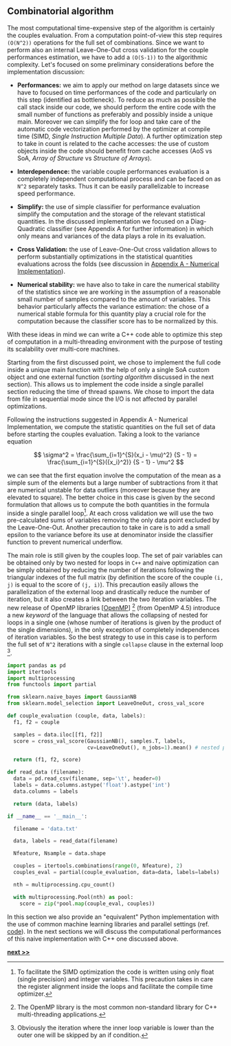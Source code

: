 ## Combinatorial algorithm

The most computational time-expensive step of the algorithm is certainly the couples evaluation.
From a computation point-of-view this step requires `(O(N^2))` operations for the full set of combinations.
Since we want to perform also an internal Leave-One-Out cross validation for the couple performances estimation, we have to add a `(O(S-1))` to the algorithmic complexity.
Let's focused on some preliminary considerations before the implementation discussion:

* **Performances:** we aim to apply our method on large datasets since we have to focused on time performances of the code and particularly on this step (identified as bottleneck).
  To reduce as much as possible the call stack inside our code, we should perform the entire code with the small number of functions as preferably and possibly inside a unique main.
  Moreover we can simplify the for loop and take care of the automatic code vectorization performed by the optimizer at compile time (SIMD, *Single Instruction Multiple Data*).
  A further optimization step to take in count is related to the cache accesses: the use of custom objects inside the code should benefit from cache accesses (AoS vs SoA, *Array of Structure* vs *Structure of Arrays*).

* **Interdependence:** the variable couple performances evaluation is a completely independent computational process and can be faced on as `N^2` separately tasks.
Thus it can be easily parallelizable to increase speed performance.

* **Simplify:** the use of simple classifier for performance evaluation simplify the computation and the storage of the relevant statistical quantities.
  In the discussed implementation we focused on a Diag-Quadratic classifier (see Appendix A for further information) in which only means and variances of the data plays a role in its evaluation.

* **Cross Validation:** the use of Leave-One-Out cross validation allows to perform substantially optimizations in the statistical quantities evaluations across the folds (see discussion in [Appendix A - Numerical Implementation](../../Appendix/DiscriminantAnalysis/README.md)).

* **Numerical stability:** we have also to take in care the numerical stability of the statistics since we are working in the assumption of a reasonable small number of samples compared to the amount of variables.
  This behavior particularly affects the variance estimation: the chose of a numerical stable formula for this quantity play a crucial role for the computation because the classifier score has to be normalized by this.


With these ideas in mind we can write a C++ code able to optimize this step of computation in a multi-threading environment with the purpose of testing its scalability over multi-core machines.

Starting from the first discussed point, we chose to implement the full code inside a unique main function with the help of only a single SoA custom object and one external function (*sorting algorithm* discussed in the next section).
This allows us to implement the code inside a single parallel section reducing the time of thread spawns.
We chose to import the data from file in sequential mode since the I/O is not affected by parallel optimizations.

Following the instructions suggested in Appendix A - Numerical Implementation, we compute the statistic quantities on the full set of data before starting the couples evaluation.
Taking a look to the variance equation

$$
\sigma^2 = \frac{\sum_{i=1}^{S}(x_i - \mu)^2} {S - 1} = \frac{\sum_{i=1}^{S}({x_i}^2)} {S - 1} - \mu^2
$$

we can see that the first equation involve the computation of the mean as a simple sum of the elements but a large number of subtractions from it that are numerical unstable for data outliers (moreover because they are elevated to square).
The better choice in this case is given by the second formulation that allows us to compute the both quantities in the formula inside a single parallel loop[^1].
At each cross validation we will use the two pre-calculated sums of variables removing the only data point excluded by the Leave-One-Out.
Another precaution to take in care is to add a small epsilon to the variance before its use at denominator inside the classifier function to prevent numerical underflow.

The main role is still given by the couples loop.
The set of pair variables can be obtained only by two nested for loops in `C++` and naive optimization can be simply obtained by reducing the number of iterations following the triangular indexes of the full matrix (by definition the score of the couple `(i, j)` is equal to the score of `(j, i)`).
This precaution easily allows the parallelization of the external loop and drastically reduce the number of iteration, but it also creates a link between the two iteration variables.
The new release of OpenMP libraries [[OpenMP](https://www.openmp.org/)]  [^2]  (from OpenMP 4.5) introduce a new *keyword* of the language that allows the collapsing of nested for loops in a single one (whose number of iterations is given by the product of the single dimensions), in the only exception of completely independences of iteration variables.
So the best strategy to use in this case is to perform the full set of `N^2` iterations with a single `collapse` clause in the external loop [^3].


```python
import pandas as pd
import itertools
import multiprocessing
from functools import partial

from sklearn.naive_bayes import GaussianNB
from sklearn.model_selection import LeaveOneOut, cross_val_score

def couple_evaluation (couple, data, labels):
  f1, f2 = couple

  samples = data.iloc[[f1, f2]]
  score = cross_val_score(GaussianNB(), samples.T, labels,
                          cv=LeaveOneOut(), n_jobs=1).mean() # nested parallel loops are not allowed

  return (f1, f2, score)

def read_data (filename):
  data = pd.read_csv(filename, sep='\t', header=0)
  labels = data.columns.astype('float').astype('int')
  data.columns = labels

  return (data, labels)

if __name__ == '__main__':

  filename = 'data.txt'

  data, labels = read_data(filename)

  Nfeature, Nsample = data.shape

  couples = itertools.combinations(range(0, Nfeature), 2)
  couples_eval = partial(couple_evaluation, data=data, labels=labels)

  nth = multiprocessing.cpu_count()

  with multiprocessing.Pool(nth) as pool:
    score = zip(*pool.map(couple_eval, couples))

```

In this section we also provide an "equivalent" Python implementation with the use of common machine learning libraries and parallel settings (ref. [code](https://github.com/Nico-Curti/DNetPRO/blob/master/timing/timing.py)).
In the next sections we will discuss the computational performances of this naive implementation with C++ one discussed above.



[^1]: To facilitate the SIMD optimization the code is written using only float (single precision) and integer variables.
  This precaution takes in care the register alignment inside the loops and facilitate the compile time optimizer.

[^2]: The OpenMP library is the most common non-standard library for C++ multi-threading applications.

[^3]: Obviously the iteration where the inner loop variable is lower than the outer one will be skipped by an if condition.



[**next >>**](./Sorting.md)